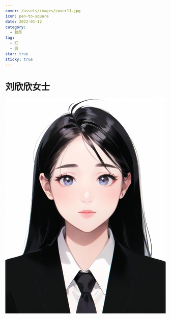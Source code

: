 ```yaml
---
cover: /assets/images/cover11.jpg
icon: pen-to-square
date: 2022-01-12
category:
  - 蔬菜
tag:
  - 红
  - 圆
star: true
sticky: true
---
```


# 刘欣欣女士

![](/assets/images/lxx/1.jpeg)
